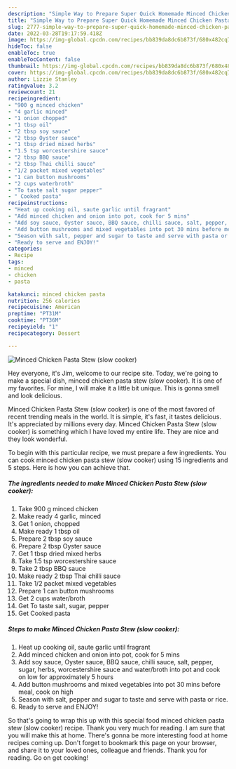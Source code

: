 ```yaml
---
description: "Simple Way to Prepare Super Quick Homemade Minced Chicken Pasta Stew (slow cooker)"
title: "Simple Way to Prepare Super Quick Homemade Minced Chicken Pasta Stew (slow cooker)"
slug: 2777-simple-way-to-prepare-super-quick-homemade-minced-chicken-pasta-stew-slow-cooker
date: 2022-03-28T19:17:59.418Z
image: https://img-global.cpcdn.com/recipes/bb839da8dc6b873f/680x482cq70/minced-chicken-pasta-stew-slow-cooker-recipe-main-photo.jpg
hideToc: false
enableToc: true
enableTocContent: false
thumbnail: https://img-global.cpcdn.com/recipes/bb839da8dc6b873f/680x482cq70/minced-chicken-pasta-stew-slow-cooker-recipe-main-photo.jpg
cover: https://img-global.cpcdn.com/recipes/bb839da8dc6b873f/680x482cq70/minced-chicken-pasta-stew-slow-cooker-recipe-main-photo.jpg
author: Lizzie Stanley
ratingvalue: 3.2
reviewcount: 21
recipeingredient:
- "900 g minced chicken"
- "4 garlic minced"
- "1 onion chopped"
- "1 tbsp oil"
- "2 tbsp soy sauce"
- "2 tbsp Oyster sauce"
- "1 tbsp dried mixed herbs"
- "1.5 tsp worcestershire sauce"
- "2 tbsp BBQ sauce"
- "2 tbsp Thai chilli sauce"
- "1/2 packet mixed vegetables"
- "1 can button mushrooms"
- "2 cups waterbroth"
- "To taste salt sugar pepper"
- " Cooked pasta"
recipeinstructions:
- "Heat up cooking oil, saute garlic until fragrant"
- "Add minced chicken and onion into pot, cook for 5 mins"
- "Add soy sauce, Oyster sauce, BBQ sauce, chilli sauce, salt, pepper, sugar, herbs, worcestershire sauce and water/broth into pot and cook on low for approximately 5 hours"
- "Add button mushrooms and mixed vegetables into pot 30 mins before meal, cook on high"
- "Season with salt, pepper and sugar to taste and serve with pasta or rice."
- "Ready to serve and ENJOY!"
categories:
- Recipe
tags:
- minced
- chicken
- pasta

katakunci: minced chicken pasta 
nutrition: 256 calories
recipecuisine: American
preptime: "PT31M"
cooktime: "PT36M"
recipeyield: "1"
recipecategory: Dessert

---
```



![Minced Chicken Pasta Stew (slow cooker)](https://img-global.cpcdn.com/recipes/bb839da8dc6b873f/680x482cq70/minced-chicken-pasta-stew-slow-cooker-recipe-main-photo.jpg)

Hey everyone, it's Jim, welcome to our recipe site. Today, we're going to make a special dish, minced chicken pasta stew (slow cooker). It is one of my favorites. For mine, I will make it a little bit unique. This is gonna smell and look delicious.

Minced Chicken Pasta Stew (slow cooker) is one of the most favored of recent trending meals in the world. It is simple, it's fast, it tastes delicious. It's appreciated by millions every day. Minced Chicken Pasta Stew (slow cooker) is something which I have loved my entire life. They are nice and they look wonderful.




To begin with this particular recipe, we must prepare a few ingredients. You can cook minced chicken pasta stew (slow cooker) using 15 ingredients and 5 steps. Here is how you can achieve that.

<!--inarticleads1-->

##### The ingredients needed to make Minced Chicken Pasta Stew (slow cooker):

1. Take 900 g minced chicken
1. Make ready 4 garlic, minced
1. Get 1 onion, chopped
1. Make ready 1 tbsp oil
1. Prepare 2 tbsp soy sauce
1. Prepare 2 tbsp Oyster sauce
1. Get 1 tbsp dried mixed herbs
1. Take 1.5 tsp worcestershire sauce
1. Take 2 tbsp BBQ sauce
1. Make ready 2 tbsp Thai chilli sauce
1. Take 1/2 packet mixed vegetables
1. Prepare 1 can button mushrooms
1. Get 2 cups water/broth
1. Get To taste salt, sugar, pepper
1. Get  Cooked pasta




<!--inarticleads2-->

##### Steps to make Minced Chicken Pasta Stew (slow cooker):

1. Heat up cooking oil, saute garlic until fragrant
1. Add minced chicken and onion into pot, cook for 5 mins
1. Add soy sauce, Oyster sauce, BBQ sauce, chilli sauce, salt, pepper, sugar, herbs, worcestershire sauce and water/broth into pot and cook on low for approximately 5 hours
1. Add button mushrooms and mixed vegetables into pot 30 mins before meal, cook on high
1. Season with salt, pepper and sugar to taste and serve with pasta or rice.
1. Ready to serve and ENJOY!



So that's going to wrap this up with this special food minced chicken pasta stew (slow cooker) recipe. Thank you very much for reading. I am sure that you will make this at home. There's gonna be more interesting food at home recipes coming up. Don't forget to bookmark this page on your browser, and share it to your loved ones, colleague and friends. Thank you for reading. Go on get cooking!
